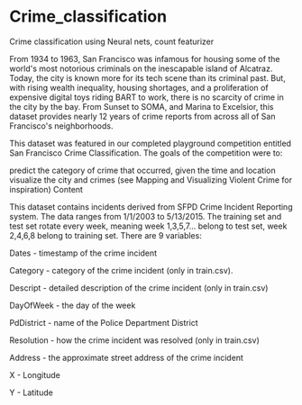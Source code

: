 # Crime_classification
Crime classification using Neural nets, count featurizer

From 1934 to 1963, San Francisco was infamous for housing some of the world's most notorious criminals on the inescapable island of Alcatraz. Today, the city is known more for its tech scene than its criminal past. But, with rising wealth inequality, housing shortages, and a proliferation of expensive digital toys riding BART to work, there is no scarcity of crime in the city by the bay. From Sunset to SOMA, and Marina to Excelsior, this dataset provides nearly 12 years of crime reports from across all of San Francisco's neighborhoods.

This dataset was featured in our completed playground competition entitled San Francisco Crime Classification. The goals of the competition were to:

predict the category of crime that occurred, given the time and location
visualize the city and crimes (see Mapping and Visualizing Violent Crime for inspiration)
Content

This dataset contains incidents derived from SFPD Crime Incident Reporting system. The data ranges from 1/1/2003 to 5/13/2015. The training set and test set rotate every week, meaning week 1,3,5,7... belong to test set, week 2,4,6,8 belong to training set. There are 9 variables:

Dates - timestamp of the crime incident

Category - category of the crime incident (only in train.csv).

Descript - detailed description of the crime incident (only in train.csv)

DayOfWeek - the day of the week

PdDistrict - name of the Police Department District

Resolution - how the crime incident was resolved (only in train.csv)

Address - the approximate street address of the crime incident

X - Longitude

Y - Latitude




